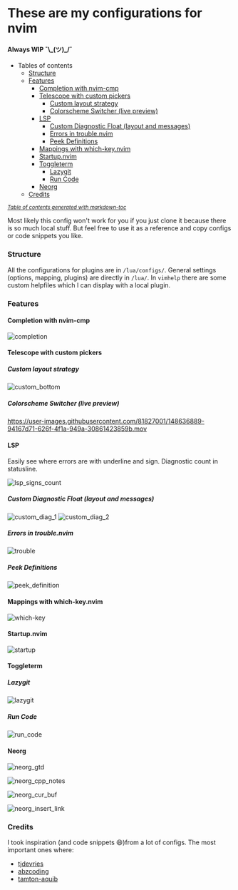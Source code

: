 # These are my configurations for nvim
#### Always WIP ¯\\\_(ツ)_/¯

- Tables of contents
    + [Structure](#structure)
    + [Features](#features)
      - [Completion with nvim-cmp](#completion-with-nvim-cmp)
      - [Telescope with custom pickers](#telescope-with-custom-pickers)
        * [Custom layout strategy](#custom-layout-strategy)
        * [Colorscheme Switcher (live preview)](#colorscheme-switcher--live-preview-)
      - [LSP](#lsp)
        * [Custom Diagnostic Float (layout and messages)](#custom-diagnostic-float--layout-and-messages-)
        * [Errors in trouble.nvim](#errors-in-troublenvim)
        * [Peek Definitions](#peek-definitions)
      - [Mappings with which-key.nvim](#mappings-with-which-keynvim)
      - [Startup.nvim](#startupnvim)
      - [Toggleterm](#toggleterm)
        * [Lazygit](#lazygit)
        * [Run Code](#run-code)
      - [Neorg](#neorg)
    + [Credits](#credits)

<small><i><a href='http://ecotrust-canada.github.io/markdown-toc/'>Table of contents generated with markdown-toc</a></i></small>

Most likely this config won't work for you if you just clone it because there is so much local stuff.
But feel free to use it as a reference and copy configs or code snippets you like.

### Structure
All the configurations for plugins are in `/lua/configs/`.
General settings (options, mapping, plugins) are directly in `/lua/`.
In `vimhelp` there are some custom helpfiles which I can display with a local plugin.

### Features

#### Completion with nvim-cmp
![completion](https://user-images.githubusercontent.com/81827001/148636648-0ca0c870-f038-460c-8447-d6e9c1f1e381.png)

#### Telescope with custom pickers

##### Custom layout strategy
![custom_bottom](https://user-images.githubusercontent.com/81827001/148636875-ea155bd1-3deb-4f76-842f-4ff3fa034c64.png)

##### Colorscheme Switcher (live preview)

https://user-images.githubusercontent.com/81827001/148636889-94167d71-626f-4f1a-949a-30861423859b.mov

#### LSP

Easily see where errors are with underline and sign.
Diagnostic count in statusline.

![lsp_signs_count](https://user-images.githubusercontent.com/81827001/148636951-9d1603f6-90c6-4ac8-9d4e-e4e80e9de787.png)

##### Custom Diagnostic Float (layout and messages)

![custom_diag_1](https://user-images.githubusercontent.com/81827001/148636927-d7d81ad8-b193-45bb-aa63-169c5b6c80f1.png)
![custom_diag_2](https://user-images.githubusercontent.com/81827001/148636932-96ffe083-27aa-4cd9-a095-15dd077be5e0.png)

##### Errors in trouble.nvim

![trouble](https://user-images.githubusercontent.com/81827001/148636965-78e8130e-0d88-4fc5-8f3f-cab6967e7f86.png)

##### Peek Definitions
![peek_definition](https://user-images.githubusercontent.com/81827001/148637041-87214f3c-4c7c-4653-a06c-dc89dc9687f3.png)

#### Mappings with which-key.nvim
![which-key](https://user-images.githubusercontent.com/81827001/148637523-fcb4540f-9b60-4570-ae26-b157a934f610.png)

#### Startup.nvim

![startup](https://user-images.githubusercontent.com/81827001/148637556-658c7282-bd03-4a9d-a083-6bcae28157e1.png)

#### Toggleterm

##### Lazygit

![lazygit](https://user-images.githubusercontent.com/81827001/148637630-292d5a33-c764-40fd-b467-2a422b9c5bb6.png)

##### Run Code

![run_code](https://user-images.githubusercontent.com/81827001/148637617-76dba56c-7ea5-439d-85d6-cffa047986ba.png)

#### Neorg

![neorg_gtd](https://user-images.githubusercontent.com/81827001/148637690-43d802f2-dace-40cf-a622-7ea2f2fc296c.png)

![neorg_cpp_notes](https://user-images.githubusercontent.com/81827001/148637720-4678b437-e7d5-42eb-901a-8f2411db0715.png)

![neorg_cur_buf](https://user-images.githubusercontent.com/81827001/148637762-477a1936-3988-4c50-8f96-ad9002cf7e0a.png)

![neorg_insert_link](https://user-images.githubusercontent.com/81827001/148637782-5824b524-fe22-44e2-9a78-67e71ebe37c5.png)

### Credits
I took inspiration (and code snippets 😄)from a lot of configs.
The most important ones where:
- [tjdevries](https://github.com/tjdevries/config_manager/tree/master/xdg_config/nvim)
- [abzcoding](https://github.com/abzcoding/nvim)
- [tamton-aquib](https://github.com/tamton-aquib/nvim)
